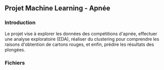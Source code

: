 ## Projet Machine Learning - Apnée

### Introduction
Le projet vise à explorer les données des compétitions d'apnée, effectuer une analyse exploratoire (EDA), réaliser du clustering pour comprendre les raisons d'obtention de cartons rouges, et enfin, prédire les résultats des plongées.

### Fichiers

